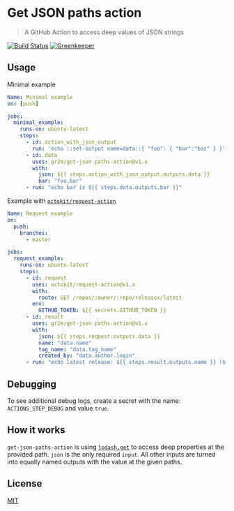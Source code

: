 # Get JSON paths action

> A GitHub Action to access deep values of JSON strings

[![Build Status](https://github.com/gr2m/get-json-paths-action/workflows/Test/badge.svg)](https://github.com/gr2m/get-json-paths-action/actions)
[![Greenkeeper](https://badges.greenkeeper.io/gr2m/get-json-paths-action.svg)](https://greenkeeper.io/)

## Usage

Minimal example

```yml
Name: Minimal example
on: [push]

jobs:
  minimal_example:
    runs-on: ubuntu-latest
    steps:
      - id: action_with_json_output
        run: 'echo ::set-output name=data::{ "foo": { "bar":"baz" } }'
      - id: data
        uses: gr2m/get-json-paths-action@v1.x
        with:
          json: ${{ steps.action_with_json_output.outputs.data }}
          bar: "foo.bar"
      - run: "echo bar is ${{ steps.data.outputs.bar }}"
```

Example with [`octokit/request-action`](https://github.com/octokit/request-action/)

```yml
Name: Request example
on:
  push:
    branches:
      - master

jobs:
  request_example:
    runs-on: ubuntu-latest
    steps:
      - id: request
        uses: octokit/request-action@v1.x
        with:
          route: GET /repos/:owner/:repo/releases/latest
        env:
          GITHUB_TOKEN: ${{ secrets.GITHUB_TOKEN }}
      - id: result
        uses: gr2m/get-json-paths-action@v1.x
        with:
          json: ${{ steps.request.outputs.data }}
          name: "data.name"
          tag_name: "data.tag_name"
          created_by: "data.author.login"
      - run: "echo latest release: ${{ steps.result.outputs.name }} (${{ steps.result.outputs.name }}) by ${{ ${{ steps.result.outputs.login }}"
```

## Debugging

To see additional debug logs, create a secret with the name: `ACTIONS_STEP_DEBUG` and value `true`.

## How it works

`get-json-paths-action` is using [`lodash.get`](https://lodash.com/docs/4.17.15#get) to access deep properties at the provided path. `json` is the only required `input`. All other inputs are turned into equally named outputs with the value at the given paths.

## License

[MIT](LICENSE)

